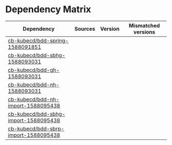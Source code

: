 # Dependency Matrix

Dependency | Sources | Version | Mismatched versions
---------- | ------- | ------- | -------------------
[cb-kubecd/bdd-spring-1588091851](https://github.com/cb-kubecd/bdd-spring-1588091851.git) |  | []() | 
[cb-kubecd/bdd-sbhg-1588093031](https://github.com/cb-kubecd/bdd-sbhg-1588093031.git) |  | []() | 
[cb-kubecd/bdd-gh-1588093031](https://github.com/cb-kubecd/bdd-gh-1588093031.git) |  | []() | 
[cb-kubecd/bdd-nh-1588093031](https://github.com/cb-kubecd/bdd-nh-1588093031.git) |  | []() | 
[cb-kubecd/bdd-nh-import-1588095438](https://github.com/cb-kubecd/bdd-nh-import-1588095438.git) |  | []() | 
[cb-kubecd/bdd-sbhg-import-1588095438](https://github.com/cb-kubecd/bdd-sbhg-import-1588095438.git) |  | []() | 
[cb-kubecd/bdd-sbrp-import-1588095438](https://github.com/cb-kubecd/bdd-sbrp-import-1588095438.git) |  | []() | 
